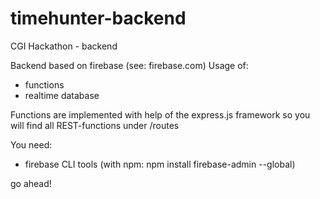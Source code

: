 # timehunter-backend
CGI Hackathon - backend

Backend based on firebase (see: firebase.com)
Usage of:
- functions
- realtime database

Functions are implemented with help of the express.js framework so you will find all REST-functions under /routes

You need:
- firebase CLI tools (with npm: npm install firebase-admin --global)

go ahead!

